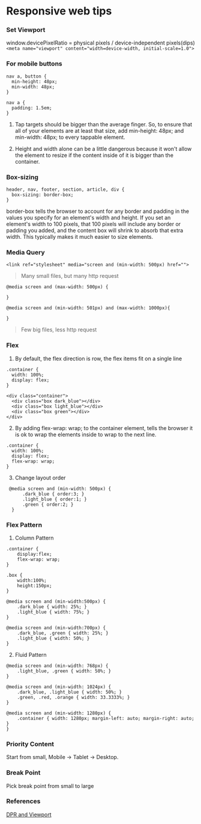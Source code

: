 # Responsive web tips

### Set Viewport
window.devicePixelRatio = physical pixels / device-independent pixels(dips)  
`<meta name="viewport" content="width=device-width, initial-scale=1.0">`


### For mobile buttons
```
nav a, button {
  min-height: 48px;
  min-width: 48px;
}

nav a {
  padding: 1.5em;
}
```
1. Tap targets should be bigger than the average finger. So, to ensure that all of your elements are at least that size, add min-height: 48px; and min-width: 48px; to every tappable element.  

1. Height and width alone can be a little dangerous because it won't allow the element to resize if the content inside of it is bigger than the container.  

### Box-sizing
```
header, nav, footer, section, article, div {
  box-sizing: border-box;
}
```

border-box tells the browser to account for any border and padding in the values you specify for an element's width and height. If you set an element's width to 100 pixels, that 100 pixels will include any border or padding you added, and the content box will shrink to absorb that extra width. This typically makes it much easier to size elements.

### Media Query
`<link ref="stylesheet" media="screen and (min-width: 500px) href="">`
> Many small files, but many http request
```
@media screen and (max-width: 500px) {

}
```

```  
@media screen and (min-width: 501px) and (max-width: 1000px){

}
```  

> Few big files, less http request

### Flex
1. By default, the flex direction is row, the flex items fit on a single line
```
.container {
  width: 100%;
  display: flex;
}

<div class="container">
  <div class="box dark_blue"></div>
  <div class="box light_blue"></div>
  <div class="box green"></div>
</div>
```
2. By adding flex-wrap: wrap; to the container element, tells the browser it is ok to wrap the elements inside to wrap to the next line.
```
.container {
  width: 100%;
  display: flex;
  flex-wrap: wrap;
}
```
3. Change layout order
```
 @media screen and (min-width: 500px) {
      .dark_blue { order:3; }
      .light_blue { order:1; }
      .green { order:2; }
  }
```
### Flex Pattern
1. Column Pattern
```
.container {
    display:flex;
    flex-wrap: wrap;
}

.box {
    width:100%;
    height:150px;
}

@media screen and (min-width:500px) {
    .dark_blue { width: 25%; }
    .light_blue { width: 75%; }
}

@media screen and (min-width:700px) {
    .dark_blue, .green { width: 25%; }
    .light_blue { width: 50%; }
}
```  

2. Fluid Pattern
```
@media screen and (min-width: 768px) {
    .light_blue, .green { width: 50%; }
}

@media screen and (min-width: 1024px) {
    .dark_blue, .light_blue { width: 50%; }
    .green, .red, .orange { width: 33.3333%; }
}

@media screen and (min-width: 1280px) {
    .container { width: 1280px; margin-left: auto; margin-right: auto; }
}
```

### Priority Content
Start from small, Mobile -> Tablet -> Desktop. 

### Break Point
Pick break point from small to large  

### References
[DPR and Viewport](https://zhuanlan.zhihu.com/p/26131956)
